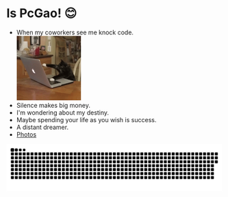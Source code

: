 # Is PcGao! 😊

* When my coworkers see me knock code.  
  <img src="https://github.com/Dream-gpc/Dream-gpc/blob/main/niko.gif" width="150px"> 
* Silence makes big money. 
* I'm wondering about my destiny. 
* Maybe spending your life as you wish is success. 
* A distant dreamer.
* [Photos](https://github.com/Dream-gpc/Dream-gpc/blob/main/memory.jpg) 


![](https://raw.githubusercontent.com/Dream-gpc/Dream-gpc/main/assets/github-contribution-grid-snake.svg)

